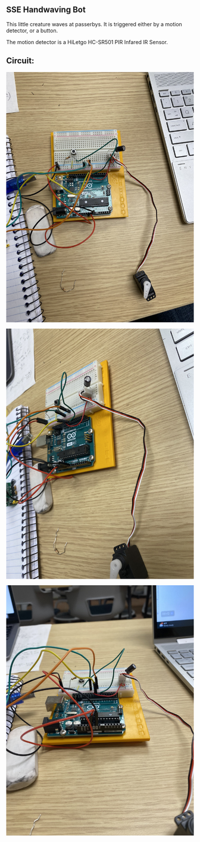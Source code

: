 ## SSE Handwaving Bot

This little creature waves at passerbys. It is triggered either by a motion detector, or a button. 

The motion detector is a HiLetgo HC-SR501 PIR Infared IR Sensor.

## Circuit:

![pictue of circuit](IMG_4110.jpg)

![pictue of circuit](IMG_4111.jpg)

![pictue of circuit](IMG_4112.jpg)